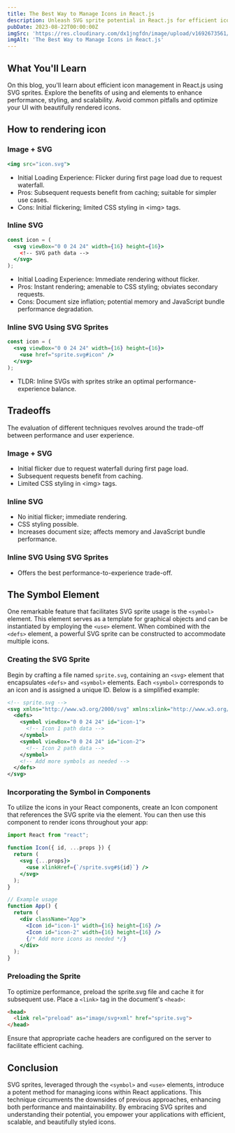 ```yaml
---
title: The Best Way to Manage Icons in React.js
description: Unleash SVG sprite potential in React.js for efficient icon management. Enhance performance, styling, and UI optimization.
pubDate: 2023-08-22T00:00:00Z
imgSrc: 'https://res.cloudinary.com/dx1jngfdn/image/upload/v1692673561/son-tran/il_fullxfull.4458436970_65tl_ytyuy4.avif'
imgAlt: 'The Best Way to Manage Icons in React.js'
---
```


## What You'll Learn

On this blog, you'll learn about efficient icon management in React.js using SVG sprites. Explore the benefits of using <symbol> and <use> elements to enhance performance, styling, and scalability. Avoid common pitfalls and optimize your UI with beautifully rendered icons.

## How to rendering icon
### Image + SVG

```jsx
<img src="icon.svg">
```

- Initial Loading Experience: Flicker during first page load due to request waterfall.
- Pros: Subsequent requests benefit from caching; suitable for simpler use cases.
- Cons: Initial flickering; limited CSS styling in \<img> tags.

### Inline SVG

```jsx
const icon = (
  <svg viewBox="0 0 24 24" width={16} height={16}>
    <!-- SVG path data -->
  </svg>
);
```
- Initial Loading Experience: Immediate rendering without flicker.
- Pros: Instant rendering; amenable to CSS styling; obviates secondary requests.
- Cons: Document size inflation; potential memory and JavaScript bundle performance degradation.

### Inline SVG Using SVG Sprites

```jsx
const icon = (
  <svg viewBox="0 0 24 24" width={16} height={16}>
    <use href="sprite.svg#icon" />
  </svg>
);
```

- TLDR: Inline SVGs with sprites strike an optimal performance-experience balance.

## Tradeoffs

The evaluation of different techniques revolves around the trade-off between performance and user experience.

### Image + SVG

- Initial flicker due to request waterfall during first page load.
- Subsequent requests benefit from caching.
- Limited CSS styling in \<img> tags.

### Inline SVG

- No initial flicker; immediate rendering.
- CSS styling possible.
- Increases document size; affects memory and JavaScript bundle performance.

### Inline SVG Using SVG Sprites

- Offers the best performance-to-experience trade-off.

## The Symbol Element

One remarkable feature that facilitates SVG sprite usage is the `<symbol>` element. This element serves as a template for graphical objects and can be instantiated by employing the `<use>` element. When combined with the `<defs>` element, a powerful SVG sprite can be constructed to accommodate multiple icons.

### Creating the SVG Sprite

Begin by crafting a file named `sprite.svg`, containing an `<svg>` element that encapsulates `<defs>` and `<symbol>` elements. Each `<symbol>` corresponds to an icon and is assigned a unique ID. Below is a simplified example:

```xml
<!-- sprite.svg -->
<svg xmlns="http://www.w3.org/2000/svg" xmlns:xlink="http://www.w3.org/1999/xlink">
  <defs>
    <symbol viewBox="0 0 24 24" id="icon-1">
      <!-- Icon 1 path data -->
    </symbol>
    <symbol viewBox="0 0 24 24" id="icon-2">
      <!-- Icon 2 path data -->
    </symbol>
    <!-- Add more symbols as needed -->
  </defs>
</svg>
```

### Incorporating the Symbol in Components

To utilize the icons in your React components, create an Icon component that references the SVG sprite via the <use> element. You can then use this component to render icons throughout your app:

```jsx
import React from "react";

function Icon({ id, ...props }) {
  return (
    <svg {...props}>
      <use xlinkHref={`/sprite.svg#${id}`} />
    </svg>
  );
}

// Example usage
function App() {
  return (
    <div className="App">
      <Icon id="icon-1" width={16} height={16} />
      <Icon id="icon-2" width={16} height={16} />
      {/* Add more icons as needed */}
    </div>
  );
}
```

### Preloading the Sprite

To optimize performance, preload the sprite.svg file and cache it for subsequent use. Place a `<link>` tag in the document's `<head>`:

```html
<head>
  <link rel="preload" as="image/svg+xml" href="sprite.svg">
</head>
```

Ensure that appropriate cache headers are configured on the server to facilitate efficient caching.

## Conclusion

SVG sprites, leveraged through the `<symbol>` and `<use>` elements, introduce a potent method for managing icons within React applications. This technique circumvents the downsides of previous approaches, enhancing both performance and maintainability. By embracing SVG sprites and understanding their potential, you empower your applications with efficient, scalable, and beautifully styled icons.

